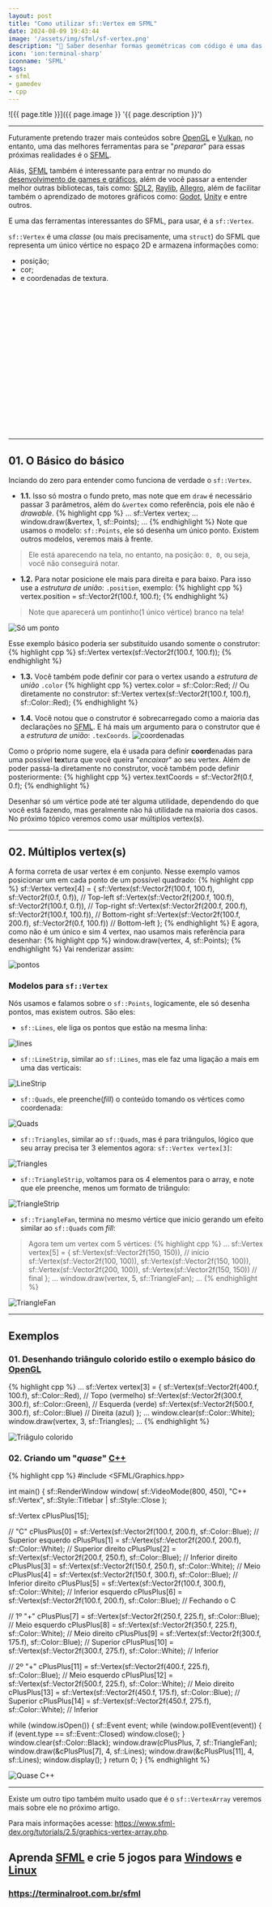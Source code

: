 ```yaml
---
layout: post
title: "Como utilizar sf::Vertex em SFML"
date: 2024-08-09 19:43:44
image: '/assets/img/sfml/sf-vertex.png'
description: "🚀 Saber desenhar formas geométricas com código é uma das bases para aprender OpenGL e Vulkan."
icon: 'ion:terminal-sharp'
iconname: 'SFML'
tags:
- sfml
- gamedev
- cpp
---
```


![{{ page.title }}]({{ page.image }} '{{ page.description }}')

---

Futuramente pretendo trazer mais conteúdos sobre [OpenGL](https://terminalroot.com.br/tags#opengl) e [Vulkan](https://terminalroot.com.br/tags#vulkan), no entanto, uma das melhores ferramentas para se "*preparar*" para essas próximas realidades é o [SFML](https://terminalroot.com.br/sfml).

Aliás, [SFML](https://terminalroot.com.br/tags#sfml) também é interessante para entrar no mundo do [desenvolvimento de games e gráficos](https://terminalroot.com.br/games), além de você passar a entender melhor outras bibliotecas, tais como: [SDL2](https://terminalroot.com.br/tags#sdl2), [Raylib](https://terminalroot.com.br/tags#raylib), [Allegro](https://terminalroot.com.br/tags#allegro), além de facilitar também o aprendizado de motores gráficos como: [Godot](https://terminalroot.com.br/tags#godot), [Unity](https://terminalroot.com.br/tags#unity) e entre outros.

E uma das ferramentas interessantes do SFML, para usar, é a `sf::Vertex`.

`sf::Vertex` é uma *classe* (ou mais precisamente, uma `struct`) do SFML que representa um único vértice no espaço 2D e armazena informações como: 
+ posição; 
+ cor; 
+ e coordenadas de textura.


<!-- SQUARE - GAMES ROOT -->
<script async src="//pagead2.googlesyndication.com/pagead/js/adsbygoogle.js"></script>
<ins class="adsbygoogle"
style="display:inline-block;width:336px;height:280px"
data-ad-client="ca-pub-2838251107855362"
data-ad-slot="5351066970"></ins>
<script>
(adsbygoogle = window.adsbygoogle || []).push({});
</script>

---

## 01. O Básico do básico
Inciando do zero para entender como funciona de verdade o `sf::Vertex`.

+ **1.1.** Isso só mostra o fundo preto, mas note que em `draw` é necessário passar 3 parâmetros, além do `&vertex` como referência, pois ele não é *drawable*.
{% highlight cpp %}
...
sf::Vertex vertex;
...
window.draw(&vertex, 1, sf::Points);
...
{% endhighlight %}
Note que usamos o modelo: `sf::Points`, ele só desenha um único ponto. Existem outros modelos, veremos mais à frente.
> Ele está aparecendo na tela, no entanto, na posição: `0, 0`, ou seja, você não conseguirá notar. 

+ **1.2.** Para notar posicione ele mais para direita e para baixo. Para isso use a *estrutura de união*: `.position`, exemplo:
{% highlight cpp %}
vertex.position = sf::Vector2f(100.f, 100.f);
{% endhighlight %}
> Note que aparecerá um pontinho(1 único vértice) branco na tela!

![Só um ponto](/assets/img/sfml/only-point.png) 

Esse exemplo básico poderia ser substituído usando somente o construtor:
{% highlight cpp %}
sf::Vertex vertex(sf::Vector2f(100.f, 100.f));
{% endhighlight %}

+ **1.3.** Você também pode definir cor para o vertex usando a *estrutura de união* `.color`
{% highlight cpp %}
vertex.color = sf::Color::Red;
// Ou diretamente no construtor:
sf::Vertex vertex(sf::Vector2f(100.f, 100.f), sf::Color::Red);
{% endhighlight %}

+ **1.4.** Você notou que o construtor é sobrecarregado como a maioria das declarações no [SFML](https://terminalroot.com.br/tags#sfml). E há mais um argumento para o construtor que é a *estrutura de união*: `.texCoords`. 
![coordenadas](/assets/img/sfml/textCoords.png) 

Como o próprio nome sugere, ela é usada para definir **coord**enadas para uma possível **tex**tura que você queira "*encaixar*" ao seu vertex. Além de poder passá-la diretamente no construtor, você também pode definir posteriormente:
{% highlight cpp %}
vertex.textCoords = sf::Vector2f(0.f, 0.f);
{% endhighlight %}

Desenhar só um vértice pode até ter alguma utilidade, dependendo do que você está fazendo, mas geralmente não há utilidade na maioria dos casos. No próximo tópico veremos como usar múltiplos vertex(s).

---

## 02. Múltiplos vertex(s)
A forma correta de usar vertex é em conjunto. Nesse exemplo vamos posicionar um em cada ponto de um possível quadrado:
{% highlight cpp %}
sf::Vertex vertex[4] = {
  sf::Vertex(sf::Vector2f(100.f, 100.f), sf::Vector2f(0.f, 0.f)),     // Top-left
  sf::Vertex(sf::Vector2f(200.f, 100.f), sf::Vector2f(100.f, 0.f)),   // Top-right
  sf::Vertex(sf::Vector2f(200.f, 200.f), sf::Vector2f(100.f, 100.f)), // Bottom-right
  sf::Vertex(sf::Vector2f(100.f, 200.f), sf::Vector2f(0.f, 100.f))    // Bottom-left
};
{% endhighlight %}
E agora, como não é um único e sim 4 vertex, nao usamos mais referência para desenhar:
{% highlight cpp %}
window.draw(vertex, 4, sf::Points);
{% endhighlight %}
Vai renderizar assim:

![pontos](/assets/img/sfml/4-vertex.png) 

### Modelos para `sf::Vertex`
Nós usamos e falamos sobre o `sf::Points`, logicamente, ele só desenha pontos, mas existem outros. São eles:
+ `sf::Lines`, ele liga os pontos que estão na mesma linha:

![lines](/assets/img/sfml/sf-lines.png) 

+ `sf::LineStrip`, similar ao `sf::Lines`, mas ele faz uma ligação a mais em uma das verticais:

![LineStrip](/assets/img/sfml/sf-LineStrip.png) 

+ `sf::Quads`, ele preenche(*fill*) o conteúdo tomando os vértices como coordenada:

![Quads](/assets/img/sfml/sf-quads.png) 

+ `sf::Triangles`, similar ao `sf::Quads`, mas é para triângulos, lógico que seu array precisa ter 3 elementos agora: `sf::Vertex vertex[3]`:

![Triangles](/assets/img/sfml/sf-triangles.png) 

+ `sf::TriangleStrip`, voltamos para os 4 elementos para o array, e note que ele preenche, menos um formato de triângulo:

![TriangleStrip](/assets/img/sfml/sf-TriangleStrip.png) 

+ `sf::TriangleFan`, termina no mesmo vértice que inicio gerando um efeito similar ao `sf::Quads` com *fill*:
> Agora tem um vertex com 5 vértices:
{% highlight cpp %}
...
sf::Vertex vertex[5] = {
  sf::Vertex(sf::Vector2f(150, 150)),  // início
  sf::Vertex(sf::Vector2f(100, 100)),
  sf::Vertex(sf::Vector2f(150, 100)),
  sf::Vertex(sf::Vector2f(200, 100)),
  sf::Vertex(sf::Vector2f(150, 150))   // final
};
...
window.draw(vertex, 5, sf::TriangleFan);
...
{% endhighlight %}

![TriangleFan](/assets/img/sfml/sf-TriangleFan.png)

---

## Exemplos

### 01. Desenhando triângulo colorido estilo o exemplo básico do [OpenGL]()
{% highlight cpp %}
...
sf::Vertex vertex[3] = {
  sf::Vertex(sf::Vector2f(400.f, 100.f), sf::Color::Red),    // Topo (vermelho)
  sf::Vertex(sf::Vector2f(300.f, 300.f), sf::Color::Green),  // Esquerda (verde)
  sf::Vertex(sf::Vector2f(500.f, 300.f), sf::Color::Blue)    // Direita (azul)
};
...
window.clear(sf::Color::White);
window.draw(vertex, 3, sf::Triangles);
...
{% endhighlight %}

![Triâgulo colorido](/assets/img/sfml/triangle-colored.png) 


<!-- RECTANGLE LARGE -->
<script async src="https://pagead2.googlesyndication.com/pagead/js/adsbygoogle.js"></script>
<!-- Informat -->
<ins class="adsbygoogle"
style="display:block"
data-ad-client="ca-pub-2838251107855362"
data-ad-slot="2327980059"
data-ad-format="auto"
data-full-width-responsive="true"></ins>
<script>
(adsbygoogle = window.adsbygoogle || []).push({});
</script>


### 02. Criando um "*quase*" [C++](https://terminalroot.com.br/tags#cpp)
{% highlight cpp %}
#include <SFML/Graphics.hpp>

int main() {
  sf::RenderWindow window(
    sf::VideoMode(800, 450), 
    "C++ sf::Vertex",
    sf::Style::Titlebar | sf::Style::Close
  );

  sf::Vertex cPlusPlus[15];

  // "C"
  cPlusPlus[0] = sf::Vertex(sf::Vector2f(100.f, 200.f), sf::Color::Blue);     // Superior esquerdo
  cPlusPlus[1] = sf::Vertex(sf::Vector2f(200.f, 200.f), sf::Color::White);    // Superior direito
  cPlusPlus[2] = sf::Vertex(sf::Vector2f(200.f, 250.f), sf::Color::Blue);     // Inferior direito
  cPlusPlus[3] = sf::Vertex(sf::Vector2f(150.f, 250.f), sf::Color::White);    // Meio
  cPlusPlus[4] = sf::Vertex(sf::Vector2f(150.f, 300.f), sf::Color::Blue);     // Inferior direito
  cPlusPlus[5] = sf::Vertex(sf::Vector2f(100.f, 300.f), sf::Color::White);    // Inferior esquerdo
  cPlusPlus[6] = sf::Vertex(sf::Vector2f(100.f, 200.f), sf::Color::Blue);     // Fechando o C

  // 1º "+"
  cPlusPlus[7] = sf::Vertex(sf::Vector2f(250.f, 225.f), sf::Color::Blue);     // Meio esquerdo
  cPlusPlus[8] = sf::Vertex(sf::Vector2f(350.f, 225.f), sf::Color::White);    // Meio direito
  cPlusPlus[9] = sf::Vertex(sf::Vector2f(300.f, 175.f), sf::Color::Blue);     // Superior
  cPlusPlus[10] = sf::Vertex(sf::Vector2f(300.f, 275.f), sf::Color::White);   // Inferior

  // 2º "+"
  cPlusPlus[11] = sf::Vertex(sf::Vector2f(400.f, 225.f), sf::Color::Blue);    // Meio esquerdo
  cPlusPlus[12] = sf::Vertex(sf::Vector2f(500.f, 225.f), sf::Color::White);   // Meio direito
  cPlusPlus[13] = sf::Vertex(sf::Vector2f(450.f, 175.f), sf::Color::Blue);    // Superior
  cPlusPlus[14] = sf::Vertex(sf::Vector2f(450.f, 275.f), sf::Color::White);   // Inferior

  while (window.isOpen()) {
    sf::Event event;
    while (window.pollEvent(event)) {
      if (event.type == sf::Event::Closed)
        window.close();
    }
    window.clear(sf::Color::Black);
    window.draw(cPlusPlus, 7, sf::TriangleFan);
    window.draw(&cPlusPlus[7], 4, sf::Lines);
    window.draw(&cPlusPlus[11], 4, sf::Lines);
    window.display();
  }
  return 0;
}
{% endhighlight %}

![Quase C++](/assets/img/sfml/vertex-cpp.png) 

---

Existe um outro tipo também muito usado que é o `sf::VertexArray` veremos mais sobre ele no próximo artigo.

Para mais informações acesse: <https://www.sfml-dev.org/tutorials/2.5/graphics-vertex-array.php>.

## Aprenda [SFML](https://terminalroot.com.br/games) e crie 5 jogos para [Windows](https://terminalroot.com.br/tags#windows) e [Linux](https://terminalroot.com.br/tags#gnulinux)
### <https://terminalroot.com.br/sfml>


